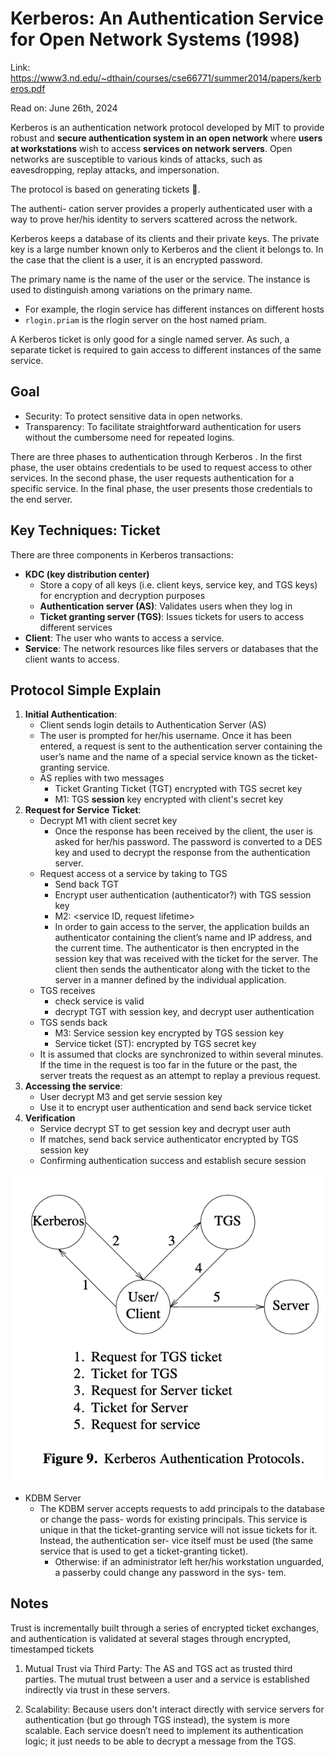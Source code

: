 # Kerberos: An Authentication Service for Open Network Systems (1998) 

Link: https://www3.nd.edu/~dthain/courses/cse66771/summer2014/papers/kerberos.pdf

Read on: June 26th, 2024

Kerberos is an authentication network protocol developed by MIT to provide robust and **secure authentication system in an open network** where **users at workstations** wish to access **services on network servers**. Open networks are susceptible to various kinds of attacks, such as eavesdropping, replay attacks, and impersonation. 

The protocol is based on generating tickets 🎫.

The authenti- cation server provides a properly authenticated user with a way to prove her/his identity to servers scattered across the network.


Kerberos keeps a database of its clients and their private keys. The private key is a large number known only to Kerberos and the client it belongs to. In the case that the client is a user, it is an encrypted password.

The primary name is the name of the user or the service. The instance is used to distinguish among variations on the primary name.
- For example, the rlogin service has different instances on different hosts
- `rlogin.priam` is the rlogin server on the host named priam.

A Kerberos ticket is only good for a single named server. As such, a separate ticket is required to gain access to different instances of the same service.

## Goal
* Security: To protect sensitive data in open networks.
* Transparency: To facilitate straightforward authentication for users without the cumbersome need for repeated logins.

There are three phases to authentication through Kerberos . In the first phase, the user obtains credentials to be used to request access to other services. In the second phase, the user requests authentication for a specific service. In the final phase, the user presents those credentials to the end server.

## Key Techniques: Ticket  
There are three components in Kerberos transactions: 
* **KDC (key distribution center)**
  *  Store a copy of all keys (i.e. client keys, service key, and TGS keys) for encryption and decryption purposes
  *  **Authentication server (AS)**: Validates users when they log in
  *  **Ticket granting server (TGS)**: Issues tickets for users to access different services
* **Client**: The user who wants to access a service.
* **Service**: The network resources like files servers or databases that the client wants to access.
 
## Protocol Simple Explain 
1. **Initial Authentication**:
    * Client sends login details to Authentication Server (AS)
    * The user is prompted for her/his username. Once it has been entered, a request is sent to the authentication server containing the user’s name and the name of a special service known as the ticket-granting service.
    * AS replies with two messages
       * Ticket Granting Ticket (TGT) encrypted with TGS secret key
       * M1: TGS **session** key encrypted with client's secret key
2. **Request for Service Ticket**:
    * Decrypt M1 with client secret key
      * Once the response has been received by the client, the user is asked for her/his password. The password is converted to a DES key and used to decrypt the response from the authentication server. 
    * Request access ot a service by taking to TGS
        * Send back TGT
        * Encrypt user authentication (authenticator?) with TGS session key
        * M2: <service ID, request lifetime>
        * In order to gain access to the server, the application builds an authenticator containing the client’s name and IP address, and the current time. The authenticator is then encrypted in the session key that was received with the ticket for the server. The client then sends the authenticator along with the ticket to the server in a manner defined by the individual application.
    * TGS receives
        * check service is valid
        * decrypt TGT with session key, and decrypt user authentication
    * TGS sends back
        * M3: Service session key encrypted by TGS session key
        * Service ticket (ST): encrypted by TGS secret key
    * It is assumed that clocks are synchronized to within several minutes. If the time in the request is too far in the future or the past, the server treats the request as an attempt to replay a previous request.
3. **Accessing the service**:
    * User decrypt M3 and get servie session key
    * Use it to encrypt user authentication and send back service ticket
4. **Verification**
    * Service decrypt ST to get session key and decrypt user auth
    * If matches, send back service authenticator encrypted by TGS session key
    * Confirming authentication success and establish secure session

![alt text](image.png)

* KDBM Server
  *  The KDBM server accepts requests to add principals to the database or change the pass- words for existing principals. This service is unique in that the ticket-granting service will not issue tickets for it. Instead, the authentication ser- vice itself must be used (the same service that is used to get a ticket-granting ticket).
     *  Otherwise: if an administrator left her/his workstation unguarded, a passerby could change any password in the sys- tem.


## Notes 
Trust is incrementally built through a series of encrypted ticket exchanges, and authentication is validated at several stages through encrypted, timestamped tickets

1. Mutual Trust via Third Party: The AS and TGS act as trusted third parties. The mutual trust between a user and a service is established indirectly via trust in these servers.

2. Scalability: Because users don't interact directly with service servers for authentication (but go through TGS instead), the system is more scalable. Each service doesn’t need to implement its authentication logic; it just needs to be able to decrypt a message from the TGS.
